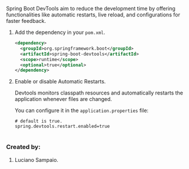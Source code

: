 Spring Boot DevTools aim to reduce the development time by offering functionalities like automatic restarts, live reload, and configurations for faster feedback.

1. Add the dependency in your `pom.xml`.

    ```xml
    <dependency>
      <groupId>org.springframework.boot</groupId>
      <artifactId>spring-boot-devtools</artifactId>
      <scope>runtime</scope>
      <optional>true</optional>
    </dependency>
    ```

1. Enable or disable Automatic Restarts.

    Devtools monitors classpath resources and automatically restarts the application whenever files are changed.

    You can configure it in the `application.properties` file:
    ```properties
    # default is true.
    spring.devtools.restart.enabled=true
    ```

#
### Created by:

1. Luciano Sampaio.
